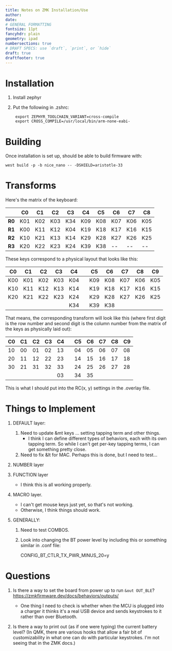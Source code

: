 ```yaml
---
title: Notes on ZMK Installation/Use
author:
date:
# GENERAL FORMATTING
fontsize: 11pt
fancyhdr: plain
geometry: ipad
numbersections: true
# DRAFT SPECS: use `draft`, `print`, or `hide`
draft: true
draftfooter: true
---
```


# Installation

1. Install zephyr

2. Put the following in .zshrc:

        export ZEPHYR_TOOLCHAIN_VARIANT=cross-compile
        export CROSS_COMPILE=/usr/local/bin/arm-none-eabi-

# Building

Once installation is set up, should be able to build firmware with:

    west build -p -b nice_nano -- -DSHIELD=aristotle-33

# Transforms

Here's the matrix of the keyboard:

|        | **C0** | **C1** | **C2** | **C3** | **C4** | **C5** | **C6** | **C7** | **C8** |
|--------|--------|--------|--------|--------|--------|--------|--------|--------|--------|
| **R0** | K01    | K02    | K03    | K34    | K09    | K08    | K07    | K06    | K05    |
| **R1** | K00    | K11    | K12    | K04    | K19    | K18    | K17    | K16    | K15    |
| **R2** | K10    | K21    | K13    | K14    | K29    | K28    | K27    | K26    | K25    |
| **R3** | K20    | K22    | K23    | K24    | K39    | K38    | --     | --     | --     |

These keys correspond to a physical layout that looks like this:

| **C0** | **C1** | **C2** | **C3** | **C4** |  | **C5** | **C6** | **C7** | **C8** | **C9** |
|--------|--------|--------|--------|--------|--|--------|--------|--------|--------|--------|
| K00    | K01    | K02    | K03    | K04    |  | K09    | K08    | K07    | K06    | K05    |
| K10    | K11    | K12    | K13    | K14    |  | K19    | K18    | K17    | K16    | K15    |
| K20    | K21    | K22    | K23    | K24    |  | K29    | K28    | K27    | K26    | K25    |
|        |        |        |        | K34    |  | K39    | K38    |        |        |        |

That means, the corresponding transform will look like this (where first digit is the row number and second digit is the column number from the matrix of the keys as physically laid out):

| **C0** | **C1** | **C2** | **C3** | **C4** |  | **C5** | **C6** | **C7** | **C8** | **C9** |
|--------|--------|--------|--------|--------|--|--------|--------|--------|--------|--------|
| 10     | 00     | 01     | 02     | 13     |  | 04     | 05     | 06     | 07     | 08     |
| 20     | 11     | 12     | 22     | 23     |  | 14     | 15     | 16     | 17     | 18     |
| 30     | 21     | 31     | 32     | 33     |  | 24     | 25     | 26     | 27     | 28     |
|        |        |        |        | 03     |  | 34     | 35     |        |        |        |

This is what I should put into the RC(x, y) settings in the .overlay file.

# Things to Implement

1. DEFAULT layer:
    1. Need to update &mt keys ... setting tapping term and other things.
        - I think I can define different types of behaviors, each with its own tapping term. So while I can't get per-key tapping terms, I can get something pretty close.
    2. Need to fix &lt for MAC. Perhaps this is done, but I need to test...

2. NUMBER layer

3. FUNCTION layer
    - I think this is all working properly.

4. MACRO layer.
    - I can't get mouse keys just yet, so that's not working.
    - Otherwise, I think things should work.

5. GENERALLY:
    1. Need to test COMBOS.
    2. Look into changing the BT power level by including this or something similar in .conf file:

        CONFIG_BT_CTLR_TX_PWR_MINUS_20=y

# Questions

1. Is there a way to set the board from power up to run `&out OUT_BLE`? <https://zmkfirmware.dev/docs/behaviors/outputs/>
    - One thing I need to check is whether when the MCU is plugged into a charger it thinks it's a real USB device and sends keystrokes to it rather than over Bluetooth.

2. Is there a way to print out (as if one were typing) the current battery level? (In QMK, there are various hooks that allow a fair bit of customizability in what one can do with particular keystrokes. I'm not seeing that in the ZMK docs.)
